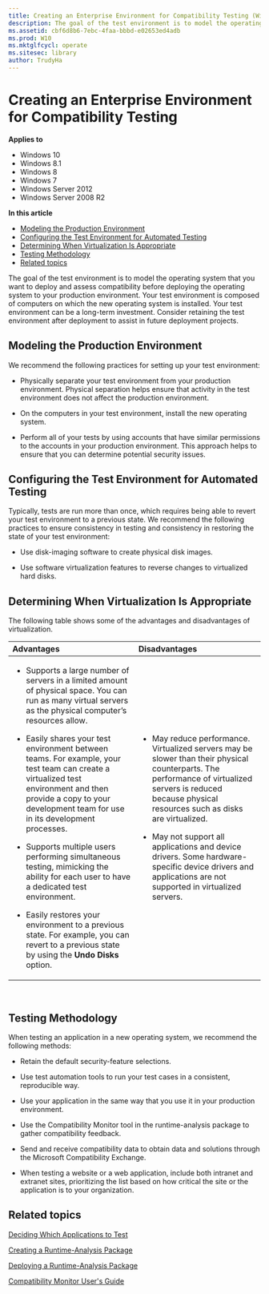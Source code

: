 ```yaml
---
title: Creating an Enterprise Environment for Compatibility Testing (Windows 10)
description: The goal of the test environment is to model the operating system that you want to deploy and assess compatibility before deploying the operating system to your production environment.
ms.assetid: cbf6d8b6-7ebc-4faa-bbbd-e02653ed4adb
ms.prod: W10
ms.mktglfcycl: operate
ms.sitesec: library
author: TrudyHa
---
```


# Creating an Enterprise Environment for Compatibility Testing


**Applies to**

-   Windows 10
-   Windows 8.1
-   Windows 8
-   Windows 7
-   Windows Server 2012
-   Windows Server 2008 R2

**In this article**

-   [Modeling the Production Environment](#modeling-the-production-environment)
-   [Configuring the Test Environment for Automated Testing](#configuring-the-test-environment-for-automated-testing)
-   [Determining When Virtualization Is Appropriate](#determining-when-virtualization-is-appropriate)
-   [Testing Methodology](#testing-methodology)
-   [Related topics](#related-topics)

The goal of the test environment is to model the operating system that you want to deploy and assess compatibility before deploying the operating system to your production environment. Your test environment is composed of computers on which the new operating system is installed. Your test environment can be a long-term investment. Consider retaining the test environment after deployment to assist in future deployment projects.

## Modeling the Production Environment


We recommend the following practices for setting up your test environment:

-   Physically separate your test environment from your production environment. Physical separation helps ensure that activity in the test environment does not affect the production environment.

-   On the computers in your test environment, install the new operating system.

-   Perform all of your tests by using accounts that have similar permissions to the accounts in your production environment. This approach helps to ensure that you can determine potential security issues.

## Configuring the Test Environment for Automated Testing


Typically, tests are run more than once, which requires being able to revert your test environment to a previous state. We recommend the following practices to ensure consistency in testing and consistency in restoring the state of your test environment:

-   Use disk-imaging software to create physical disk images.

-   Use software virtualization features to reverse changes to virtualized hard disks.

## Determining When Virtualization Is Appropriate


The following table shows some of the advantages and disadvantages of virtualization.

<table>
<colgroup>
<col width="50%" />
<col width="50%" />
</colgroup>
<thead>
<tr class="header">
<th align="left">Advantages</th>
<th align="left">Disadvantages</th>
</tr>
</thead>
<tbody>
<tr class="odd">
<td align="left"><ul>
<li><p>Supports a large number of servers in a limited amount of physical space. You can run as many virtual servers as the physical computer’s resources allow.</p></li>
<li><p>Easily shares your test environment between teams. For example, your test team can create a virtualized test environment and then provide a copy to your development team for use in its development processes.</p></li>
<li><p>Supports multiple users performing simultaneous testing, mimicking the ability for each user to have a dedicated test environment.</p></li>
<li><p>Easily restores your environment to a previous state. For example, you can revert to a previous state by using the <strong>Undo Disks</strong> option.</p></li>
</ul></td>
<td align="left"><ul>
<li><p>May reduce performance. Virtualized servers may be slower than their physical counterparts. The performance of virtualized servers is reduced because physical resources such as disks are virtualized.</p></li>
<li><p>May not support all applications and device drivers. Some hardware-specific device drivers and applications are not supported in virtualized servers.</p></li>
</ul></td>
</tr>
</tbody>
</table>

 

## Testing Methodology


When testing an application in a new operating system, we recommend the following methods:

-   Retain the default security-feature selections.

-   Use test automation tools to run your test cases in a consistent, reproducible way.

-   Use your application in the same way that you use it in your production environment.

-   Use the Compatibility Monitor tool in the runtime-analysis package to gather compatibility feedback.

-   Send and receive compatibility data to obtain data and solutions through the Microsoft Compatibility Exchange.

-   When testing a website or a web application, include both intranet and extranet sites, prioritizing the list based on how critical the site or the application is to your organization.

## Related topics


[Deciding Which Applications to Test](deciding-which-applications-to-test.md)

[Creating a Runtime-Analysis Package](creating-a-runtime-analysis-package.md)

[Deploying a Runtime-Analysis Package](deploying-a-runtime-analysis-package.md)

[Compatibility Monitor User's Guide](compatibility-monitor-users-guide.md)

 

 





